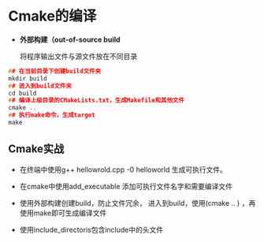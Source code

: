 # Cmake的编译

- **外部构建（out-of-source build**

  将程序输出文件与源文件放在不同目录

``` C
## 在当前目录下创建build文件夹
mkdir build
## 进入到build文件夹
cd build
## 编译上级目录的CMakeLists.txt，生成Makefile和其他文件
cmake ..
## 执行make命令，生成target
make
```

## Cmake实战

- 在终端中使用g++ hellowrold.cpp -0 helloworld 生成可执行文件。

- 在cmake中使用add_executable 添加可执行文件名字和需要编译文件

- 使用外部构建创建build，防止文件冗余， 进入到build，使用(cmake .. ) ，再使用make即可生成编译文件

- 使用include_directoris包含include中的头文件
